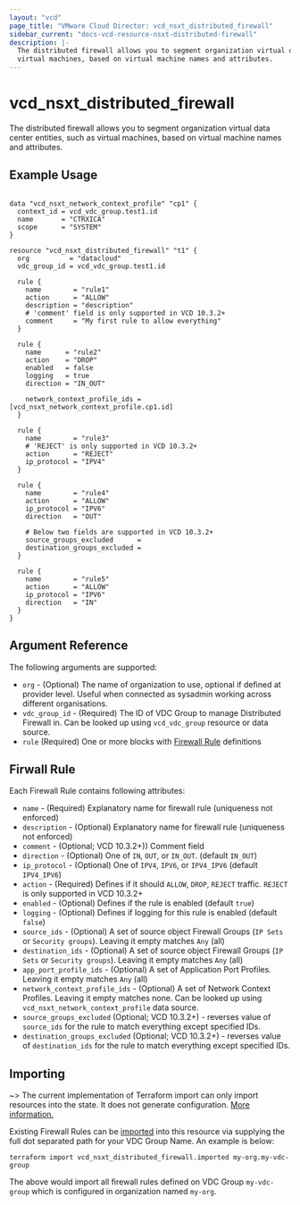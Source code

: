 ```yaml
---
layout: "vcd"
page_title: "VMware Cloud Director: vcd_nsxt_distributed_firewall"
sidebar_current: "docs-vcd-resource-nsxt-distributed-firewall"
description: |-
  The distributed firewall allows you to segment organization virtual data center entities, such as
  virtual machines, based on virtual machine names and attributes. 
---
```


# vcd\_nsxt\_distributed\_firewall

The distributed firewall allows you to segment organization virtual data center entities, such as
virtual machines, based on virtual machine names and attributes. 

## Example Usage

```hcl

data "vcd_nsxt_network_context_profile" "cp1" {
  context_id = vcd_vdc_group.test1.id
  name       = "CTRXICA"
  scope      = "SYSTEM"
}

resource "vcd_nsxt_distributed_firewall" "t1" {
  org          = "datacloud"
  vdc_group_id = vcd_vdc_group.test1.id

  rule {
    name        = "rule1"
    action      = "ALLOW"
    description = "description"
    # 'comment' field is only supported in VCD 10.3.2+
    comment     = "My first rule to allow everything"
  }

  rule {
    name      = "rule2"
    action    = "DROP"
    enabled   = false
    logging   = true
    direction = "IN_OUT"

    network_context_profile_ids = [vcd_nsxt_network_context_profile.cp1.id]
  }

  rule {
    name        = "rule3"
    # 'REJECT' is only supported in VCD 10.3.2+
    action      = "REJECT"
    ip_protocol = "IPV4"
  }

  rule {
    name        = "rule4"
    action      = "ALLOW"
    ip_protocol = "IPV6"
    direction   = "OUT"

    # Below two fields are supported in VCD 10.3.2+
    source_groups_excluded      =
    destination_groups_excluded =
  }

  rule {
    name        = "rule5"
    action      = "ALLOW"
    ip_protocol = "IPV6"
    direction   = "IN"
  }
}
```

## Argument Reference

The following arguments are supported:

* `org` - (Optional) The name of organization to use, optional if defined at provider level. Useful
  when connected as sysadmin working across different organisations.
* `vdc_group_id` - (Required) The ID of VDC Group to manage Distributed Firewall in. Can be looked
  up using `vcd_vdc_group` resource or data source.
* `rule` (Required) One or more blocks with [Firewall Rule](#firewall-rule) definitions

<a id="firewall-rule"></a>
## Firwall Rule

Each Firewall Rule contains following attributes:

* `name` - (Required) Explanatory name for firewall rule (uniqueness not enforced)
* `description` - (Optional) Explanatory name for firewall rule (uniqueness not enforced)
* `comment` - (Optional; VCD 10.3.2+)) Comment field
* `direction` - (Optional) One of `IN`, `OUT`, or `IN_OUT`. (default `IN_OUT`)
* `ip_protocol` - (Optional) One of `IPV4`,  `IPV6`, or `IPV4_IPV6` (default `IPV4_IPV6`)
* `action` - (Required) Defines if it should `ALLOW`, `DROP`, `REJECT` traffic. `REJECT` is only
  supported in VCD 10.3.2+
* `enabled` - (Optional) Defines if the rule is enabled (default `true`)
* `logging` - (Optional) Defines if logging for this rule is enabled (default `false`)
* `source_ids` - (Optional) A set of source object Firewall Groups (`IP Sets` or `Security groups`).
Leaving it empty matches `Any` (all)
* `destination_ids` - (Optional) A set of source object Firewall Groups (`IP Sets` or `Security
groups`). Leaving it empty matches `Any` (all)
* `app_port_profile_ids` - (Optional) A set of Application Port Profiles. Leaving it empty matches
  `Any` (all)
* `network_context_profile_ids` - (Optional) A set of Network Context Profiles. Leaving it empty
  matches none. Can be looked up using `vcd_nsxt_network_context_profile` data source.
* `source_groups_excluded` (Optional; VCD 10.3.2+) - reverses value of `source_ids` for the rule to
  match everything except specified IDs.
* `destination_groups_excluded` (Optional; VCD 10.3.2+) - reverses value of `destination_ids` for
  the rule to match everything except specified IDs.

## Importing

~> The current implementation of Terraform import can only import resources into the state.
It does not generate configuration. [More information.](https://www.terraform.io/docs/import/)

Existing Firewall Rules can be [imported][docs-import] into this resource via supplying the full dot
separated path for your VDC Group Name. An example is below:

[docs-import]: https://www.terraform.io/docs/import/

```
terraform import vcd_nsxt_distributed_firewall.imported my-org.my-vdc-group
```

The above would import all firewall rules defined on VDC Group `my-vdc-group` which is configured in
organization named `my-org`.